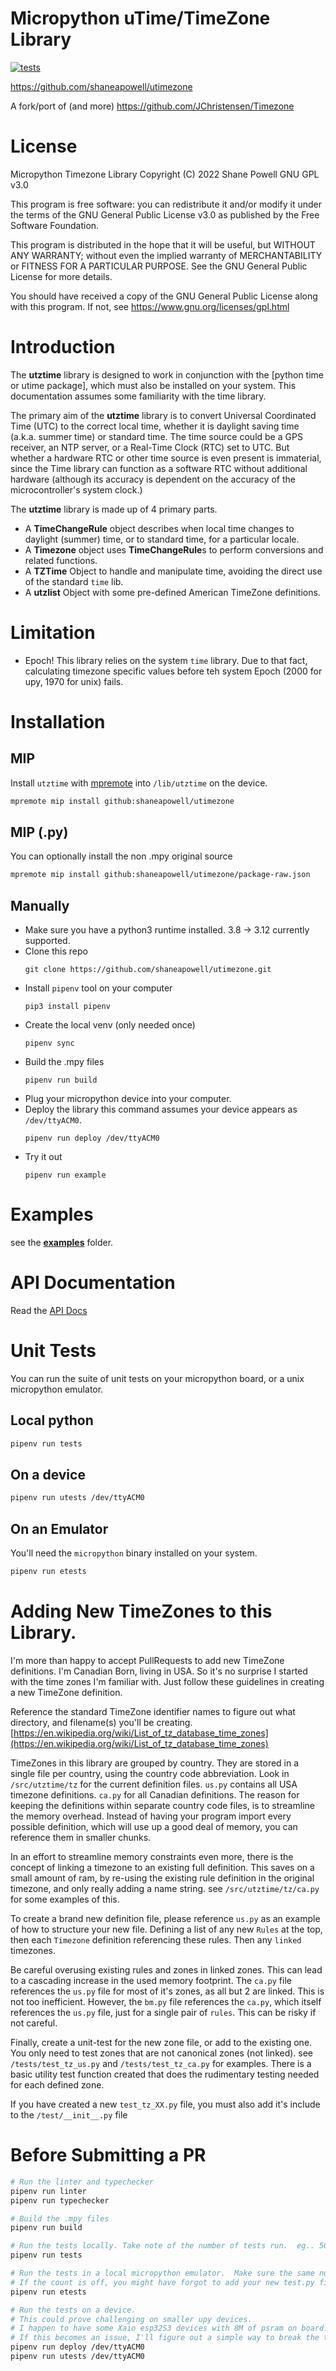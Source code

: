 
# Micropython uTime/TimeZone Library
[![tests](https://github.com/shaneapowell/utimezone/actions/workflows/tests.yml/badge.svg)](https://github.com/shaneapowell/utimezone/actions/workflows/tests.yml)

https://github.com/shaneapowell/utimezone


A fork/port of (and more)
https://github.com/JChristensen/Timezone


# License
Micropython Timezone Library Copyright (C) 2022 Shane Powell GNU GPL v3.0

This program is free software: you can redistribute it and/or modify it under the terms of the GNU General Public License v3.0 as published by the Free Software Foundation.

This program is distributed in the hope that it will be useful, but WITHOUT ANY WARRANTY; without even the implied warranty of MERCHANTABILITY or FITNESS FOR A PARTICULAR PURPOSE.  See the GNU General Public License for more details.

You should have received a copy of the GNU General Public License
along with this program. If not, see <https://www.gnu.org/licenses/gpl.html>

# Introduction
The **utztime** library is designed to work in conjunction with the [python time or utime package], which must also be installed on your system. This documentation assumes some familiarity with the time library.

The primary aim of the **utztime** library is to convert Universal Coordinated Time (UTC) to the correct local time, whether it is daylight saving time (a.k.a. summer time) or standard time. The time source could be a GPS receiver, an NTP server, or a Real-Time Clock (RTC) set to UTC.  But whether a hardware RTC or other time source is even present is immaterial, since the Time library can function as a software RTC without additional hardware (although its accuracy is dependent on the accuracy of the microcontroller's system clock.)

The **utztime** library is made up of 4 primary parts.
- A **TimeChangeRule** object describes when local time changes to daylight (summer) time, or to standard time, for a particular locale.
- A **Timezone** object uses **TimeChangeRule**s to perform conversions and related functions.
- A **TZTime** Object to handle and manipulate time, avoiding the direct use of the standard `time` lib.
- A **utzlist** Object with some pre-defined American TimeZone definitions.

# Limitation
- Epoch!  This library relies on the system `time` library.  Due to that fact, calculating timezone specific values before teh system Epoch (2000 for upy, 1970 for unix) fails.

# Installation
## MIP
Install `utztime` with [mpremote](https://docs.micropython.org/en/latest/reference/packages.html#installing-packages-with-mpremote) into `/lib/utztime` on the device.
```sh
mpremote mip install github:shaneapowell/utimezone
```

## MIP (.py)
You can optionally install the non .mpy original source
```sh
mpremote mip install github:shaneapowell/utimezone/package-raw.json
```

## Manually
- Make sure you have a python3 runtime installed.  3.8 -> 3.12 currently supported.
- Clone this repo
    ```
    git clone https://github.com/shaneapowell/utimezone.git
    ```
- Install `pipenv` tool on your computer
  ```
  pip3 install pipenv
  ```
- Create the local venv (only needed once)
  ```
  pipenv sync
  ```
- Build the .mpy files
  ```
  pipenv run build
  ```
- Plug your micropython device into your computer.
- Deploy the library
  this command assumes your device appears as `/dev/ttyACM0`.
  ```
  pipenv run deploy /dev/ttyACM0
  ```
- Try it out
  ```
  pipenv run example
  ```


# Examples
see the [**examples**](examples) folder.

# API Documentation
Read the [API Docs](docs/API.md)

# Unit Tests
You can run the suite of unit tests on your micropython board, or a unix micropython emulator.
## Local python
```sh
pipenv run tests
```
## On a device
```sh
pipenv run utests /dev/ttyACM0
```
## On an Emulator
You'll need the `micropython` binary installed on your system.
```sh
pipenv run etests
```

# Adding New TimeZones to this Library.
I'm more than happy to accept PullRequests to add new TimeZone definitions.
I'm Canadian Born, living in USA. So it's no surprise I started with the time zones I'm familiar with.
Just follow these guidelines in creating a new TimeZone definition.

Reference the standard TimeZone identifier names to figure out what directory, and filename(s) you'll be creating.
[https://en.wikipedia.org/wiki/List_of_tz_database_time_zones](https://en.wikipedia.org/wiki/List_of_tz_database_time_zones)

TimeZones in this library are grouped by country.  They are stored in a single file per country, using the country code abbreviation.
Look in `/src/utztime/tz` for the current definition files.  `us.py` contains all USA timezone definitions.  `ca.py` for all Canadian definitions.
The reason for keeping the definitions within separate country code files, is to streamline the memory overhead.  Instead of having your program import
every possible definition, which will use up a good deal of memory, you can reference them in smaller chunks.

In an effort to streamline memory constraints even more, there is the concept of linking a timezone to an existing full definition.
This saves on a small amount of ram, by re-using the existing rule definition in the original timezone, and only really adding a name string.
see `/src/utztime/tz/ca.py` for some examples of this.

To create a brand new definition file, please reference `us.py` as an example of how to structure your new file.
Defining a list of any new `Rules` at the top, then each `Timezone` definition referencing these rules.  Then any `linked` timezones.

Be careful overusing existing rules and zones in linked zones.  This can lead to a cascading increase in the used memory footprint.
The `ca.py` file references the `us.py` file for most of it's zones, as all but 2 are linked.  This is not too inefficient.
However, the `bm.py` file references the `ca.py`, which itself references the `us.py` file, just for a single pair of `rules`.  This can be risky if not careful.

Finally, create a unit-test for the new zone file, or add to the existing one.
You only need to test zones that are not canonical zones (not linked).
see `/tests/test_tz_us.py` and `/tests/test_tz_ca.py` for examples. There is a basic utility test function created that does the
rudimentary testing needed for each defined zone.

If you have created a new `test_tz_XX.py` file, you must also add it's include to the `/test/__init__.py` file


# Before Submitting a PR
```sh
# Run the linter and typechecker
pipenv run linter
pipenv run typechecker

# Build the .mpy files
pipenv run build

# Run the tests locally. Take note of the number of tests run.  eg.. 50
pipenv run tests

# Run the tests in a local micropython emulator.  Make sure the same number of tests ran as above.
# If the count is off, you might have forgot to add your new test.py file to the `/test/__init__.py` file
pipenv run etests

# Run the tests on a device.
# This could prove challenging on smaller upy devices.
# I happen to have some Xaio esp32S3 devices with 8M of psram on board.
# If this becomes an issue, I'll figure out a simple way to break the tests into segments.
pipenv run deploy /dev/ttyACM0
pipenv run utests /dev/ttyACM0
```
